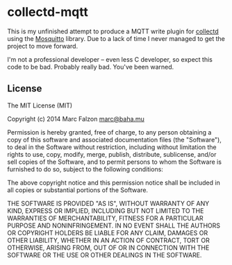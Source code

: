 collectd-mqtt
=============

This is my unfinished attempt to produce a MQTT write plugin for [collectd][0]
using the [Mosquitto][1] library. Due to a lack of time I never managed to get
the project to move forward.

I'm not a professional developer – even less C developer, so expect this code to
be bad. Probably really bad. You've been warned.

License
-------

The MIT License (MIT)

Copyright (c) 2014 Marc Falzon <marc@baha.mu>

Permission is hereby granted, free of charge, to any person obtaining a copy
of this software and associated documentation files (the "Software"), to deal
in the Software without restriction, including without limitation the rights
to use, copy, modify, merge, publish, distribute, sublicense, and/or sell
copies of the Software, and to permit persons to whom the Software is
furnished to do so, subject to the following conditions:

The above copyright notice and this permission notice shall be included in
all copies or substantial portions of the Software.

THE SOFTWARE IS PROVIDED "AS IS", WITHOUT WARRANTY OF ANY KIND, EXPRESS OR
IMPLIED, INCLUDING BUT NOT LIMITED TO THE WARRANTIES OF MERCHANTABILITY,
FITNESS FOR A PARTICULAR PURPOSE AND NONINFRINGEMENT. IN NO EVENT SHALL THE
AUTHORS OR COPYRIGHT HOLDERS BE LIABLE FOR ANY CLAIM, DAMAGES OR OTHER
LIABILITY, WHETHER IN AN ACTION OF CONTRACT, TORT OR OTHERWISE, ARISING FROM,
OUT OF OR IN CONNECTION WITH THE SOFTWARE OR THE USE OR OTHER DEALINGS IN
THE SOFTWARE.


[0]: https://collectd.org/
[1]: http://mosquitto.org/
